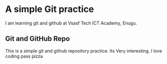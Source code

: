 # A simple Git practice
I am learning git and github at Vsasf Tech ICT Academy, Enugu.
## Git and GitHub Repo
This is a simple git and github repository practice. Its
Very interesting. I love coding pass pizza